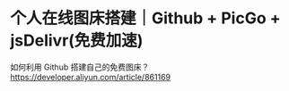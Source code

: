 # 个人在线图床搭建｜Github + PicGo + jsDelivr(免费加速)

如何利用 Github 搭建自己的免费图床？ https://developer.aliyun.com/article/861169
